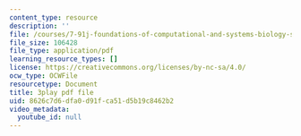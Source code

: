 ```yaml
---
content_type: resource
description: ''
file: /courses/7-91j-foundations-of-computational-and-systems-biology-spring-2014/8626c7d6dfa0d91fca51d5b19c8462b2_kx_Hks_-SZM.pdf
file_size: 106428
file_type: application/pdf
learning_resource_types: []
license: https://creativecommons.org/licenses/by-nc-sa/4.0/
ocw_type: OCWFile
resourcetype: Document
title: 3play pdf file
uid: 8626c7d6-dfa0-d91f-ca51-d5b19c8462b2
video_metadata:
  youtube_id: null
---
```

